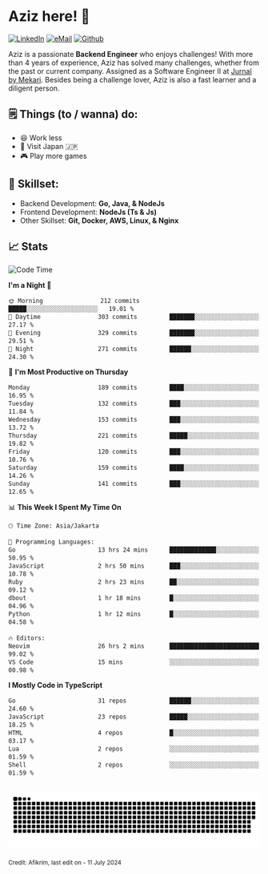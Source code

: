 # Aziz here! 👋

[![LinkedIn](https://img.shields.io/static/v1?message=afikrim&logo=linkedin&label=&color=0077B5&logoColor=white&labelColor=&style=for-the-badge)](https://www.linkedin.com/in/afikrim)
[![eMail](https://img.shields.io/static/v1?message=afikrim10@gmail.com&logo=gmail&label=&color=D14836&logoColor=white&labelColor=&style=for-the-badge)](mailto:afikrim10@gmail.com)
[![Github](https://komarev.com/ghpvc/?username=afikrim&label=Visitors&style=for-the-badge)](https://www.github.com/afikrim)

<!--Introduction-->
Aziz is a passionate **Backend Engineer** who enjoys challenges! With more than 4 years of experience, Aziz has solved many challenges, whether from the past or current company. Assigned as a Software Engineer II at [Jurnal by Mekari](https://jurnal.id). Besides being a challenge lover, Aziz is also a fast learner and a diligent person.

<!--Things TODO-->
## 🗒️ Things (to / wanna) do:

- 😆 Work less
- 🚀 Visit Japan 🇯🇵
- 🎮 Play more games

<!--Skillset-->
## 🏅 Skillset:

- Backend Development: **Go, Java, & NodeJs**
- Frontend Development: **NodeJs (Ts & Js)**
- Other Skillset: **Git, Docker, AWS, Linux, & Nginx**

## 📈 Stats  

<!--START_SECTION:waka-->
![Code Time](http://img.shields.io/badge/Code%20Time-1%2C722%20hrs-blue)

**I'm a Night 🦉** 

```text
🌞 Morning                212 commits         █████░░░░░░░░░░░░░░░░░░░░   19.01 % 
🌆 Daytime                303 commits         ███████░░░░░░░░░░░░░░░░░░   27.17 % 
🌃 Evening                329 commits         ███████░░░░░░░░░░░░░░░░░░   29.51 % 
🌙 Night                  271 commits         ██████░░░░░░░░░░░░░░░░░░░   24.30 % 
```
📅 **I'm Most Productive on Thursday** 

```text
Monday                   189 commits         ████░░░░░░░░░░░░░░░░░░░░░   16.95 % 
Tuesday                  132 commits         ███░░░░░░░░░░░░░░░░░░░░░░   11.84 % 
Wednesday                153 commits         ███░░░░░░░░░░░░░░░░░░░░░░   13.72 % 
Thursday                 221 commits         █████░░░░░░░░░░░░░░░░░░░░   19.82 % 
Friday                   120 commits         ███░░░░░░░░░░░░░░░░░░░░░░   10.76 % 
Saturday                 159 commits         ████░░░░░░░░░░░░░░░░░░░░░   14.26 % 
Sunday                   141 commits         ███░░░░░░░░░░░░░░░░░░░░░░   12.65 % 
```


📊 **This Week I Spent My Time On** 

```text
🕑︎ Time Zone: Asia/Jakarta

💬 Programming Languages: 
Go                       13 hrs 24 mins      █████████████░░░░░░░░░░░░   50.95 % 
JavaScript               2 hrs 50 mins       ███░░░░░░░░░░░░░░░░░░░░░░   10.78 % 
Ruby                     2 hrs 23 mins       ██░░░░░░░░░░░░░░░░░░░░░░░   09.12 % 
dbout                    1 hr 18 mins        █░░░░░░░░░░░░░░░░░░░░░░░░   04.96 % 
Python                   1 hr 12 mins        █░░░░░░░░░░░░░░░░░░░░░░░░   04.58 % 

🔥 Editors: 
Neovim                   26 hrs 2 mins       █████████████████████████   99.02 % 
VS Code                  15 mins             ░░░░░░░░░░░░░░░░░░░░░░░░░   00.98 % 
```

**I Mostly Code in TypeScript** 

```text
Go                       31 repos            ██████░░░░░░░░░░░░░░░░░░░   24.60 % 
JavaScript               23 repos            █████░░░░░░░░░░░░░░░░░░░░   18.25 % 
HTML                     4 repos             █░░░░░░░░░░░░░░░░░░░░░░░░   03.17 % 
Lua                      2 repos             ░░░░░░░░░░░░░░░░░░░░░░░░░   01.59 % 
Shell                    2 repos             ░░░░░░░░░░░░░░░░░░░░░░░░░   01.59 % 
```




<!--END_SECTION:waka-->


<br clear="both">

<div align="center">
  <img src="https://raw.githubusercontent.com/afikrim/afikrim/output/snake.svg" alt="Snake animation" />
</div>


<sub>Credit: Afikrim, last edit on - 11 July 2024</sub>
